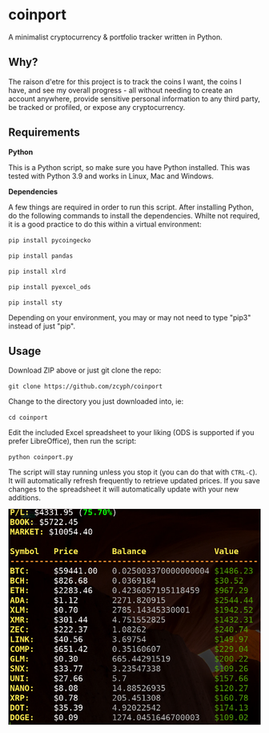 # coinport
A minimalist cryptocurrency & portfolio tracker written in Python.

## Why?

The raison d'etre for this project is to track the coins I want, the coins I have, and see my overall progress - all without needing to create an account anywhere, provide sensitive personal information to any third party, be tracked or profiled, or expose any cryptocurrency.

## Requirements

**Python**

This is a Python script, so make sure you have Python installed. This was tested with Python 3.9 and works in Linux, Mac and Windows.

**Dependencies**

A few things are required in order to run this script. After installing Python, do the following commands to install the dependencies. Whilte not required, it is a good practice to do this within a virtual environment:

`pip install pycoingecko`

`pip install pandas`

`pip install xlrd`

`pip install pyexcel_ods`

`pip install sty`

Depending on your environment, you may or may not need to type "pip3" instead of just "pip".

## Usage

Download ZIP above or just git clone the repo:

`git clone https://github.com/zcyph/coinport`

Change to the directory you just downloaded into, ie:

`cd coinport`

Edit the included Excel spreadsheet to your liking (ODS is supported if you prefer LibreOffice), then run the script:

`python coinport.py`

The script will stay running unless you stop it (you can do that with `CTRL-C`). It will automatically refresh frequently to retrieve updated prices. If you save changes to the spreadsheet it will automatically update with your new additions.


![](https://github.com/zcyph/coinport/blob/main/screenshot.png)

